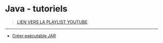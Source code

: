 # Java - tutoriels

> [LIEN VERS LA PLAYLIST YOUTUBE](https://www.youtube.com/playlist?list=PLrSOXFDHBtfHpuMXidDB-c1sFVcdJ7BFZ)

---

+ [Créer exécutable JAR](https://www.youtube.com/watch?v=f5hvSH6x-eY)

